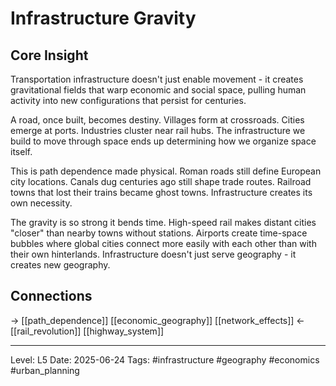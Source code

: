 # Infrastructure Gravity

## Core Insight
Transportation infrastructure doesn't just enable movement - it creates gravitational fields that warp economic and social space, pulling human activity into new configurations that persist for centuries.

A road, once built, becomes destiny. Villages form at crossroads. Cities emerge at ports. Industries cluster near rail hubs. The infrastructure we build to move through space ends up determining how we organize space itself.

This is path dependence made physical. Roman roads still define European city locations. Canals dug centuries ago still shape trade routes. Railroad towns that lost their trains became ghost towns. Infrastructure creates its own necessity.

The gravity is so strong it bends time. High-speed rail makes distant cities "closer" than nearby towns without stations. Airports create time-space bubbles where global cities connect more easily with each other than with their own hinterlands. Infrastructure doesn't just serve geography - it creates new geography.

## Connections
→ [[path_dependence]] [[economic_geography]] [[network_effects]]
← [[rail_revolution]] [[highway_system]]

---
Level: L5
Date: 2025-06-24
Tags: #infrastructure #geography #economics #urban_planning